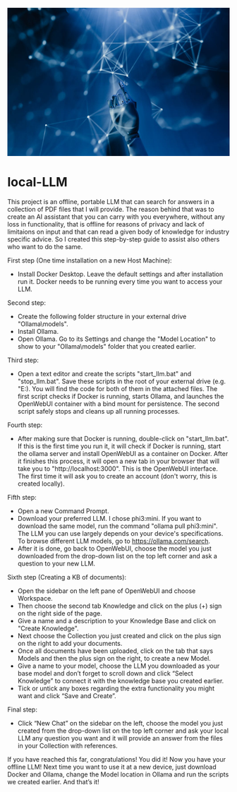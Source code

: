![Local LLM image](llm.jpg)

# local-LLM
This project is an offline, portable LLM that can search for answers in a collection of PDF files that I will provide. The reason behind that was to create an AI assistant that you can carry with you everywhere, without any loss in functionality, that is offline for reasons of privacy and lack of limitaions on input and that can read a given body of knowledge for industry specific advice. So I created this step-by-step guide to assist also others who want to do the same.

First step (One time installation on a new Host Machine):
  - Install Docker Desktop. Leave the default settings and after installation run it. Docker needs to be running every time you want to access your LLM.

Second step:
  - Create the following folder structure in your external drive "Ollama\models".
  - Install Ollama.
  - Open Ollama. Go to its Settings and change the "Model Location" to show to your "Ollama\models" folder that you created earlier.

Third step:
  - Open a text editor and create the scripts "start_llm.bat" and "stop_llm.bat". Save these scripts in the root of your external drive (e.g. "E:\). You will find the code for both of them in the attached files. The first script checks if Docker is running, starts Ollama, and launches the OpenWebUI container with a bind mount for persistence. The second script safely stops and cleans up all running processes.

Fourth step:
  - After making sure that Docker is running, double-click on "start_llm.bat". If this is the first time you run it, it will check if Docker is running, start the ollama server and install OpenWebUI as a container on Docker. After it finishes this process, it will open a new tab in your browser that will take you to "http://localhost:3000". This is the OpenWebUI interface. The first time it will ask you to create an account (don't worry, this is created locally).

Fifth step:
  - Open a new Command Prompt.
  - Download your preferred LLM. I chose phi3:mini. If you want to download the same model, run the command "ollama pull phi3:mini". The LLM you can use largely depends on your device's specifications. To browse different LLM models, go to https://ollama.com/search.
  - After it is done, go back to OpenWebUI, choose the model you just downloaded from the drop-down list on the top left corner and ask a question to your new LLM.

Sixth step (Creating a KB of documents):
  - Open the sidebar on the left pane of OpenWebUI and choose Workspace.
  - Then choose the second tab Knowledge and click on the plus (+) sign on the right side of the page.
  - Give a name and a description to your Knowledge Base and click on "Create Knowledge".
  - Next choose the Collection you just created and click on the plus sign on the right to add your documents.
  - Once all documents have been uploaded, click on the tab that says Models and then the plus sign on the right, to create a new Model.
  - Give a name to your model, choose the LLM you downloaded as your base model and don’t forget to scroll down and click “Select Knowledge” to connect it with the knowledge base you created earlier.
  - Tick or untick any boxes regarding the extra functionality you might want and click “Save and Create”.

Final step:
  - Click “New Chat” on the sidebar on the left, choose the model you just created from the drop-down list on the top left corner and ask your local LLM any question you want and it will provide an answer from the files in your Collection with references.

If you have reached this far, congratulations! You did it! Now you have your offline LLM! Next time you want to use it at a new device, just download Docker and Ollama, change the Model location in Ollama and run the scripts we created earlier. And that’s it!
